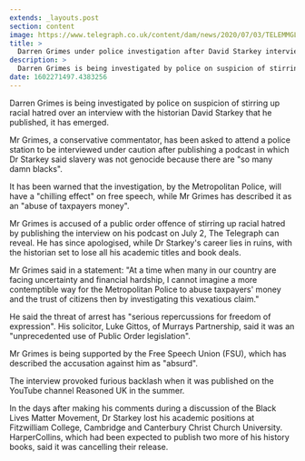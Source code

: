 ```yaml
--- 
extends: _layouts.post 
section: content 
image: https://www.telegraph.co.uk/content/dam/news/2020/07/03/TELEMMGLPICT000204224700_trans_NvBQzQNjv4BqQFKVpGDShwsr186FPlSOIZ1TZCvMuDSgiyRz6WYUYCs.jpeg?impolicy=logo-overlay 
title: > 
  Darren Grimes under police investigation after David Starkey interview 
description: > 
  Darren Grimes is being investigated by police on suspicion of stirring up racial hatred over an interview with the historian David Starkey that he published, it has emerged.Mr Grimes is accused of a public order offence of stirring up racial hatred by publishing the interview on his podcast on July 2, The Telegraph can reveal.Mr Grimes is being supported by the Free Speech Union (FSU), which has described the accusation against him as "absurd".The interview provoked furious backlash when it was published on the YouTube channel Reasoned UK in the summer.In the days after making his comments during a discussion of the Black Lives Matter Movement, Dr Starkey lost his academic positions at Fitzwilliam College, Cambridge and Canterbury Christ Church University. 
date: 1602271497.4383256 
--- 
```

Darren Grimes is being investigated by police on suspicion of stirring up racial hatred over an interview with the historian David Starkey that he published, it has emerged.

Mr Grimes, a conservative commentator, has been asked to attend a police station to be interviewed under caution after publishing a podcast in which Dr Starkey said slavery was not genocide because there are "so many damn blacks".

It has been warned that the investigation, by the Metropolitan Police, will have a "chilling effect" on free speech, while Mr Grimes has described it as an "abuse of taxpayers money".

Mr Grimes is accused of a public order offence of stirring up racial hatred by publishing the interview on his podcast on July 2, The Telegraph can reveal. He has since apologised, while Dr Starkey's career lies in ruins, with the historian set to lose all his academic titles and book deals.

Mr Grimes said in a statement: "At a time when many in our country are facing uncertainty and financial hardship, I cannot imagine a more contemptible way for the Metropolitan Police to abuse taxpayers' money and the trust of citizens then by investigating this vexatious claim."

He said the threat of arrest has "serious repercussions for freedom of expression". His solicitor, Luke Gittos, of Murrays Partnership, said it was an "unprecedented use of Public Order legislation".

Mr Grimes is being supported by the Free Speech Union (FSU), which has described the accusation against him as "absurd".

The interview provoked furious backlash when it was published on the YouTube channel Reasoned UK in the summer.

In the days after making his comments during a discussion of the Black Lives Matter Movement, Dr Starkey lost his academic positions at Fitzwilliam College, Cambridge and Canterbury Christ Church University. HarperCollins, which had been expected to publish two more of his history books, said it was cancelling their release.
